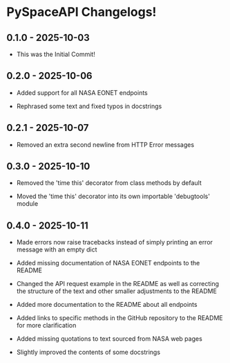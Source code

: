 # PySpaceAPI Changelogs!


## 0.1.0 - 2025-10-03

- This was the Initial Commit!


## 0.2.0 - 2025-10-06

- Added support for all NASA
EONET endpoints


- Rephrased some text and fixed
typos in docstrings


## 0.2.1 - 2025-10-07

- Removed an extra second newline
from HTTP Error messages


## 0.3.0 - 2025-10-10

- Removed the 'time this' decorator
from class methods by default


- Moved the 'time this' decorator
into its own importable 'debugtools'
module


## 0.4.0 - 2025-10-11

- Made errors now raise tracebacks
instead of simply printing an
error message with an empty
dict


- Added missing documentation of NASA
EONET endpoints to the README


- Changed the API request example
in the README as well
as correcting the structure of
the text and other smaller
adjustments to the README


- Added more documentation to the
README about all endpoints


- Added links to specific methods
in the GitHub repository to
the README for more clarification


- Added missing quotations to text
sourced from NASA web pages


- Slightly improved the contents of
some docstrings
